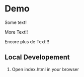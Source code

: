 # Demo

Some text!

More Text!!

Encore plus de Text!!!

## Local Developement

1. Open index.html in your browser